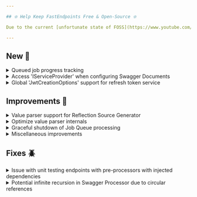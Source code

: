 ```yaml
---

## ❇️ Help Keep FastEndpoints Free & Open-Source ❇️

Due to the current [unfortunate state of FOSS](https://www.youtube.com/watch?v=H96Va36xbvo), please consider [becoming a sponsor](https://opencollective.com/fast-endpoints) and help us beat the odds to keep the project alive and free for everyone.

---
```


<!-- <details><summary>title text</summary></details> -->

## New 🎉

<details><summary>Queued job progress tracking</summary>

It is now possible to queue a job and track its progress and/or retrieve intermediate results while the command handler executes via the job tracker as [documented here](https://fast-endpoints.com/docs/job-queues#tracking-job-execution-progress).

</details>

<details><summary>Access 'IServiceProvider' when configuring Swagger Documents</summary>

You can now access the built service provider instance via the `DocumentOptions.Services` property when configuring swagger documents like so:

```cs
var bld = WebApplication.CreateBuilder(args);
bld.Services.Configure<MySettings>(bld.Configuration.GetSection(nameof(MySettings)));
bld.Services
   .SwaggerDocument(
       o =>
       {
           // IServiceProvider is available via DocumentOptions.Services property
           var conf = o.Services.GetRequiredService<IOptions<MySettings>>();
           o.DocumentSettings = doc =>
                                {
                                    doc.DocumentName = conf.Value.DocName;
                                };
       })
   .AddFastEndpoints();
```

</details>


<details><summary>Global 'JwtCreationOptions' support for refresh token service</summary>

If you configure jwt creation options at a global level like so:

```cs
bld.Services.Configure<JwtCreationOptions>( o =>  o.SigningKey = "..." ); 
```

The `RefreshTokenService` will now take the default values from the global config if you don't specify anything when configuring the token service like below:

```cs
sealed class MyTokenService : RefreshTokenService<TokenRequest, TokenResponse>
{
    public MyTokenService
    {
        Setup(o =>
        {         
            //no need to specify token signing key/style/etc. here unless you want to.
            o.Endpoint("/api/refresh-token");
            o.AccessTokenValidity = TimeSpan.FromMinutes(5);
            o.RefreshTokenValidity = TimeSpan.FromHours(4);
        });
    }
}
```

</details>

## Improvements 🚀

<details><summary>Value parser support for Reflection Source Generator</summary>

Value parser functions (used by non-stj model binding) will now be source generated instead of being compiled at runtime when you opt-in to use the reflection source generator.

</details>

<details><summary>Optimize value parser internals</summary>

String value parsing logic used in most non-stj model binding paths has been simplified and optimized to reduce allocations and unnecessary boxing.

</details>

<details><summary>Graceful shutdown of Job Queue processing</summary>

If app shutdown is requested during a retry loop (due to transient failures) in job queue processing, the operation will now be tried at least once before exiting the retry loops and allowing the app to shut down.

</details>

<details><summary>Miscellaneous improvements</summary>

- Remove all traces of `FluentAssertions` from FE test projects & documentation examples
- Prioritize the typed `Summary(x => {})` overload over the untyped overload in .NET 9

</details>

## Fixes 🪲

<details><summary>Issue with unit testing endpoints with pre-processors with injected dependencies</summary>

Unit tests were failing to instantiate pre-processors that had injected dependencies due to a small oversight in the `ServiceResolver` code with regards to how singletons were instantiated, which has been fixed.

</details>

<details><summary>Potential infinite recursion in Swagger Processor due to circular references</summary>

In certain edge cases where the schema has circular references, there was a potential inifinite recursion issue which could lead to memory leaks when generating the swagger docs.

</details>

<!-- ## Breaking Changes ⚠️ -->